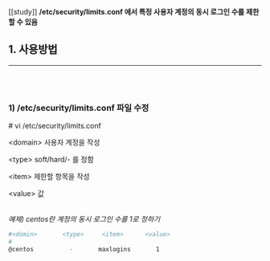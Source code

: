 [[study]]
**/etc/security/limits.conf 에서 특정 사용자 계정의 동시 로그인 수를 제한 할 수 있음**

## 1. 사용방법
----------------

<br></br>
### 1) /etc/security/limits.conf 파일 수정
\# vi /etc/security/limits.conf

\<domain> 사용자 계정을 작성

\<type> soft/hard/- 를 정함

\<item> 제한할 항목을 작성

\<value> 값
<br></br>

*예제) centos란 계정의 동시 로그인 수를 1로 정하기*
```bash
#<domin>       <type>     <item>      <value>
#
@centos          -       maxlogins       1
```